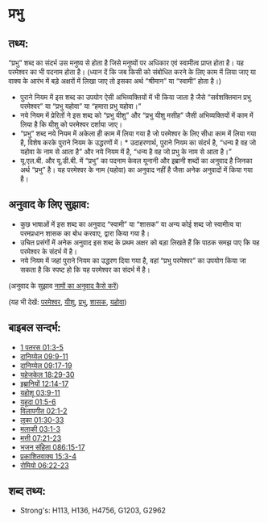 # प्रभु #

## तथ्य: ##

“प्रभु” शब्द का संदर्भ उस मनुष्य से होता है जिसे मनुष्यों पर अधिकार एवं स्वामीत्व प्राप्त होता है। यह परमेश्वर का भी पदनाम होता है। (ध्यान दें कि जब किसी को संबोधित करने के लिए काम में लिया जाए या वाक्य के आरंभ में बड़े अक्षरों में लिखा जाए तो इसका अर्थ “श्रीमान” या “स्वामी” होता है।) 

* पुराने नियम में इस शब्द का उपयोग ऐसी अभिव्यक्तियों में भी किया जाता है जैसे “सर्वशक्तिमान प्रभु परमेश्वर” या “प्रभु यहोवा” या “हमारा प्रभु यहोवा।”
* नये नियम में प्रेरितों ने इस शब्द को “प्रभु यीशु” और “प्रभु यीशु मसीह” जैसी अभिव्यक्तियों में काम में लिया है कि यीशु को परमेश्वर दर्शाया जाए।
* “प्रभु” शब्द नये नियम में अकेला ही काम में लिया गया है जो परमेश्वर के लिए सीधा काम में लिया गया है, विशेष करके पुराने नियम के उद्धरणों में। * उदाहरणार्थ, पुराने नियम का संदर्भ है, “धन्य है वह जो यहोवा के नाम से आता है” और नये नियम में है, “धन्य है वह जो प्रभु के नाम से आता है।”
* यू.एल.बी. और यू.डी.बी. में “प्रभु” का पदनाम केवल यूनानी और इब्रानी शब्दों का अनुवाद है जिनका अर्थ “प्रभु” है। यह परमेश्वर के नाम (यहोवा) का अनुवाद नहीं है जैसा अनेक अनुवादों में किया गया है।

## अनुवाद के लिए सुझाव: ##

* कुछ भाषाओं में इस शब्द का अनुवाद “स्वामी” या “शासक” या अन्य कोई शब्द जो स्वामीत्व या परमप्रधान शासक का बोध करवाए, द्वारा किया गया है।
* उचित प्रसंगों में अनेक अनुवाद इस शब्द के प्रथम अक्षर को बड़ा लिखते हैं कि पाठक समझ पाए कि यह परमेश्वर के संदर्भ में है।
* नये नियम में जहां पुराने नियम का उद्धरण दिया गया है, वहां “प्रभु परमेश्वर” का उपयोग किया जा सकता है कि स्पष्ट हो कि यह परमेश्वर का संदर्भ में है।

(अनुवाद के सुझाव [नामों का अनुवाद कैसे करें](rc://hi/ta/man/translate/translate-names))

(यह भी देखें: [परमेश्वर](../kt/god.md), [यीशु](../kt/jesus.md), [प्रभु](../kt/lord.md), [शासक](../other/ruler.md), [यहोवा](../kt/yahweh.md))

## बाइबल सन्दर्भ: ##

* [1 पतरस 01:3-5](rc://hi/tn/help/1pe/01/03)
* [दानिय्येल 09:9-11](rc://hi/tn/help/dan/09/09)
* [दानिय्येल 09:17-19](rc://hi/tn/help/dan/09/17)
* [यहेजकेल 18:29-30](rc://hi/tn/help/ezk/18/29)
* [इब्रानियों 12:14-17](rc://hi/tn/help/heb/12/14)
* [यहोशू 03:9-11](rc://hi/tn/help/jos/03/09)
* [यहूदा 01:5-6](rc://hi/tn/help/jud/01/05)
* [विलापगीत 02:1-2](rc://hi/tn/help/lam/02/01)
* [लूका 01:30-33](rc://hi/tn/help/luk/01/30)
* [मलाकी 03:1-3](rc://hi/tn/help/mal/03/01)
* [मत्ती 07:21-23](rc://hi/tn/help/mat/07/21)
* [भजन संहिता 086:15-17](rc://hi/tn/help/psa/086/015)
* [प्रकाशितवाक्य 15:3-4](rc://hi/tn/help/rev/15/03)
* [रोमियो 06:22-23](rc://hi/tn/help/rom/06/22)

## शब्द तथ्य: ##

* Strong's: H113, H136, H4756, G1203, G2962
